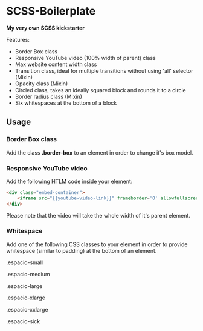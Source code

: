 SCSS-Boilerplate
================

__My very own SCSS kickstarter__

Features:
- Border Box class
- Responsive YouTube video (100% width of parent) class
- Max website content width class
- Transition class, ideal for multiple transitions without using 'all' selector (Mixin)
- Opacity class (Mixin)
- Circled class, takes an ideally squared block and rounds it to a circle
- Border radius class (Mixin)
- Six whitespaces at the bottom of a block

## Usage


### Border Box class

Add the class **.border-box** to an element in order to change it's box model.



### Responsive YouTube video

Add the following HTLM code inside your element:
```html
<div class="embed-container">
	<iframe src="{{youtube-video-link}}" frameborder='0' allowfullscreen></iframe>
</div>
````

Please note that the video will take the whole width of it's parent element.


### Whitespace

Add one of the following CSS classes to your element in order to provide whitespace (similar to padding) at the bottom of an element.

.espacio-small

.espacio-medium

.espacio-large

.espacio-xlarge

.espacio-xxlarge

.espacio-sick



### 


